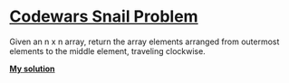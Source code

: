 # [Codewars Snail Problem](https://www.codewars.com/kata/521c2db8ddc89b9b7a0000c1)
Given an n x n array, return the array elements arranged from outermost elements to the middle element, traveling clockwise.

**[My solution](snail.ipynb)**
